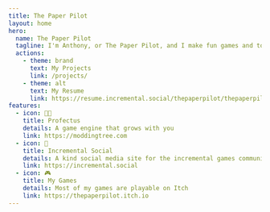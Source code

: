 ```yaml
---
title: The Paper Pilot
layout: home
hero:
  name: The Paper Pilot
  tagline: I'm Anthony, or The Paper Pilot, and I make fun games and tools!
  actions:
    - theme: brand
      text: My Projects
      link: /projects/
    - theme: alt
      text: My Resume
      link: https://resume.incremental.social/thepaperpilot/thepaperpilot
features:
  - icon: 🧑‍💻
    title: Profectus
    details: A game engine that grows with you
    link: https://moddingtree.com
  - icon: 👤
    title: Incremental Social
    details: A kind social media site for the incremental games community
    link: https://incremental.social
  - icon: 🎮
    title: My Games
    details: Most of my games are playable on Itch
    link: https://thepaperpilot.itch.io
---
```

